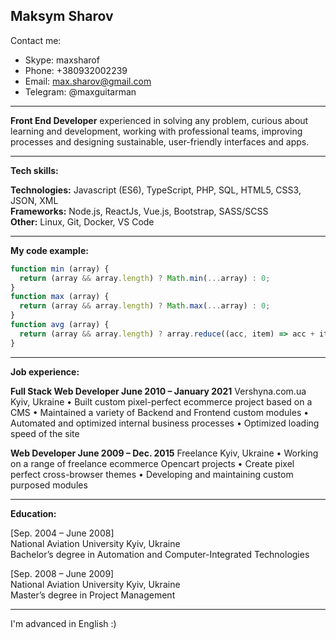 Maksym Sharov
-------------

Contact me:
- Skype: maxsharof
- Phone: +380932002239
- Email: max.sharov@gmail.com
- Telegram: @maxguitarman

-------------

**Front End Developer** experienced in solving any problem, curious about learning and development,
working with professional teams, improving processes and designing sustainable, user-friendly interfaces and
apps.

-------------

**Tech skills:**

**Technologies:** Javascript (ES6), TypeScript, PHP, SQL, HTML5, CSS3, JSON, XML<br>
**Frameworks:** Node.js, ReactJs, Vue.js, Bootstrap, SASS/SCSS<br>
**Other:** Linux, Git, Docker, VS Code<br>

-------------

**My code example:**
```javascript
function min (array) {
  return (array && array.length) ? Math.min(...array) : 0;
}
function max (array) {
  return (array && array.length) ? Math.max(...array) : 0;
}
function avg (array) {
  return (array && array.length) ? array.reduce((acc, item) => acc + item, 0 ) / array.length : 0;
}
```

-------------

**Job experience:**

**Full Stack Web Developer June 2010 – January 2021**
Vershyna.com.ua Kyiv, Ukraine
• Built custom pixel-perfect ecommerce project based on a CMS
• Maintained a variety of Backend and Frontend custom modules
• Automated and optimized internal business processes
• Optimized loading speed of the site

**Web Developer June 2009 – Dec. 2015**
Freelance Kyiv, Ukraine
• Working on a range of freelance ecommerce Opencart projects
• Create pixel perfect cross-browser themes
• Developing and maintaining custom purposed modules

-------------

**Education:**

[Sep. 2004 – June 2008]<br>
National Aviation University Kyiv, Ukraine<br>
Bachelor’s degree in Automation and Computer-Integrated Technologies

[Sep. 2008 – June 2009]<br>
National Aviation University Kyiv, Ukraine<br>
Master’s degree in Project Management

-------------

I'm advanced in English :)
